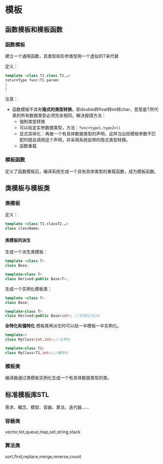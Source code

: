 # 模板

## 函数模板和模板函数

### 函数模板
建立一个通用函数，其类型和形参类型用一个虚拟的T来代替

定义：
```cpp
template <class T1,class T2,…>
returnType func(T1 param)
{
}
```

注意：
-   函数模板不具有**隐式的类型转换**，即double转float转int转char，意思是T所代表的所有数据类型必须完全相同。解决报错方法：
    -   强制类型转换
    -   可以给定实参数据类型，方法：`func<type1,type2>()`
    -   显式具体化：再做一个有具体数据类型的声明，这样当出现模板参数不匹配时就会调用这个声明，并采用系统自带的隐式类型转换。
    -   函数重载

### 模板函数
定义了函数模板后，编译系统生成一个具有具体类型的重载函数，成为模板函数。

## 类模板与模板类

### 类模板
定义：
```cpp
template <class T1,classT2,…>
class className;
```

#### 类模板的派生
生成一个派生类模板：
```cpp
template <class T>
class Base;

template<class T>
class Derived:public Base<T>;
```
生成一个实例化模板类：
```cpp
template <class T>
class Base;

template<class T>
class Derived:public Base<int>; //实例化为int
```
**全特化和偏特化**
模板类再派生时可以给一半模板一半实例化。
```cpp
template<>
class MyClass<int,int>;//全特化

template<class T1>
class MyClass<T1,int>;//偏特化
```


### 模板类
编译器通过类模板实例化生成一个有具体数据类型的类。

## 标准模板库STL
需求、概念、模型、容器、算法、迭代器……

### 容器类
vector,list,queue,map,set,string,stack

### 算法类
sort,find,replace,merge,reverse,count

